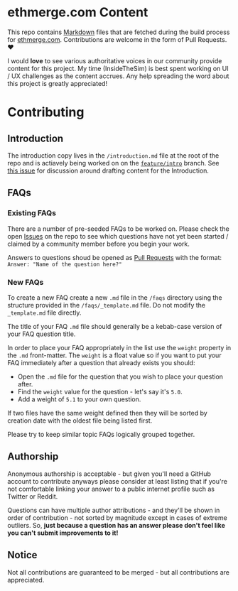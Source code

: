# ethmerge.com Content

This repo contains [Markdown](https://guides.github.com/features/mastering-markdown/) files that are fetched during the build process for
[ethmerge.com](https://ethmerge.com). Contributions are welcome in the form of Pull Requests. ❤️

I would **love** to see various authoritative voices in our community provide content for this project. My time (InsideTheSim) is best spent working on UI / UX challenges as the content accrues. Any help spreading the word about this project is greatly appreciated!

# Contributing
## Introduction
The introduction copy lives in the `/introduction.md` file at the root of the repo and is actiavely being worked on on the [`feature/intro`](https://github.com/InsideTheSim/ethmerge.com-content/tree/feature/intro) branch. See [this issue](https://github.com/InsideTheSim/ethmerge.com-content/issues/27) for discussion around drafting content for the Introduction.

## FAQs
### Existing FAQs
There are a number of pre-seeded FAQs to be worked on. Please check the open [Issues](https://github.com/InsideTheSim/ethmerge.com-content/issues) on the repo to see which questions have not yet been started / claimed by a community member before you begin your work.

Answers to questions shoud be opened as [Pull Requests](https://github.com/InsideTheSim/ethmerge.com-content/pulls) with the format: `Answer: "Name of the question here?"`

### New FAQs
To create a new FAQ create a new `.md` file in the `/faqs` directory using the structure provided in the `/faqs/_template.md` file. Do not modify the `_template.md` file directly.

The title of your FAQ `.md` file should generally be a kebab-case version of your FAQ question title.

In order to place your FAQ appropriately in the list use the `weight` property in the `.md` front-matter. The `weight` is a float value so if you want to put your FAQ immediately after a question that already exists you should:

- Open the `.md` file for the question that you wish to place your question after.
- Find the `weight` value for the question - let's say it's `5.0`.
- Add a weight of `5.1` to your own question.

If two files have the same weight defined then they will be sorted by creation date with the oldest file being listed first.

Please try to keep similar topic FAQs logically grouped together.

## Authorship
Anonymous authorship is acceptable - but given you'll need a GitHub account to contribute anyways please consider at least listing that if you're not comfortable linking your answer to a public internet profile such as Twitter or Reddit.

Questions can have multiple author attributions - and they'll be shown in order of contribution - not sorted by magnitude except in cases of extreme outliers. So, **just because a question has an answer please don't feel like you can't submit improvements to it!**

## Notice
Not all contributions are guaranteed to be merged - but all contributions are appreciated.
